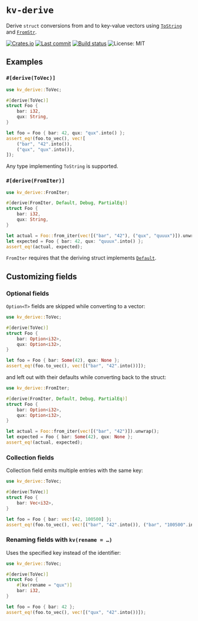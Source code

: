 # `kv-derive`

Derive `struct` conversions from and to key-value vectors using [`ToString`](https://doc.rust-lang.org/std/string/trait.ToString.html) and [`FromStr`](https://doc.rust-lang.org/std/str/trait.FromStr.html).

[![Crates.io](https://img.shields.io/crates/v/kv-derive)](https://crates.io/crates/kv-derive)
[![Last commit](https://img.shields.io/github/last-commit/eigenein/kv-derive?logo=github)](https://github.com/eigenein/kv-derive/commits/master)
[![Build status](https://github.com/eigenein/kv-derive/actions/workflows/check.yaml/badge.svg)](https://github.com/eigenein/kv-derive/actions)
![License: MIT](https://img.shields.io/crates/l/kv-derive)

## Examples

### `#[derive(ToVec)]`

```rust
use kv_derive::ToVec;

#[derive(ToVec)]
struct Foo {
    bar: i32,
    qux: String,
}

let foo = Foo { bar: 42, qux: "qux".into() };
assert_eq!(foo.to_vec(), vec![
    ("bar", "42".into()),
    ("qux", "qux".into()),
]);
```

Any type implementing `ToString` is supported.

### `#[derive(FromIter)]`

```rust
use kv_derive::FromIter;

#[derive(FromIter, Default, Debug, PartialEq)]
struct Foo {
    bar: i32,
    qux: String,
}

let actual = Foo::from_iter(vec![("bar", "42"), ("qux", "quuux")]).unwrap();
let expected = Foo { bar: 42, qux: "quuux".into() };
assert_eq!(actual, expected);
```

`FromIter` requires that the deriving struct implements [`Default`](https://doc.rust-lang.org/std/default/trait.Default.html).

## Customizing fields

### Optional fields

`Option<T>` fields are skipped while converting to a vector:

```rust
use kv_derive::ToVec;

#[derive(ToVec)]
struct Foo {
    bar: Option<i32>,
    qux: Option<i32>,
}

let foo = Foo { bar: Some(42), qux: None };
assert_eq!(foo.to_vec(), vec![("bar", "42".into())]);
```

and left out with their defaults while converting back to the struct:

```rust
use kv_derive::FromIter;

#[derive(FromIter, Default, Debug, PartialEq)]
struct Foo {
    bar: Option<i32>,
    qux: Option<i32>,
}

let actual = Foo::from_iter(vec![("bar", "42")]).unwrap();
let expected = Foo { bar: Some(42), qux: None };
assert_eq!(actual, expected);
```

### Collection fields

Collection field emits multiple entries with the same key:

```rust
use kv_derive::ToVec;

#[derive(ToVec)]
struct Foo {
    bar: Vec<i32>,
}

let foo = Foo { bar: vec![42, 100500] };
assert_eq!(foo.to_vec(), vec![("bar", "42".into()), ("bar", "100500".into())]);
```

### Renaming fields with `kv(rename = …)`

Uses the specified key instead of the identifier:

```rust
use kv_derive::ToVec;

#[derive(ToVec)]
struct Foo {
    #[kv(rename = "qux")]
    bar: i32,
}

let foo = Foo { bar: 42 };
assert_eq!(foo.to_vec(), vec![("qux", "42".into())]);
```
